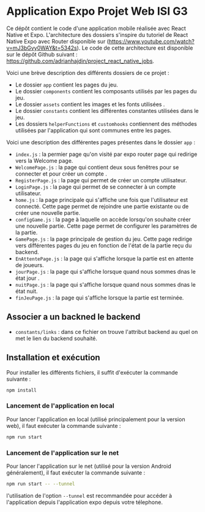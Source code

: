 # Application Expo Projet Web ISI G3

Ce dépôt contient le code d'une application mobile réalisée avec React Native et Expo. L'architecture des dossiers s'inspire du tutoriel de React Native Expo avec Router disponible sur (https://www.youtube.com/watch?v=mJ3bGvy0WAY&t=5342s). Le code de cette architecture est disponible sur le dépôt Github suivant : https://github.com/adrianhajdin/project_react_native_jobs.

Voici une brève description des différents dossiers de ce projet :

- Le dossier `app` contient les pages du jeu.
- Le dossier `components` contient les composants utilisés par les pages du jeu.
- Le dossier `assets` contient les images et les fonts utilisées .
- Le dossier `constants` contient les différentes constantes utilisées dans le jeu.
- Les dossiers `helperFunctions` et `customhooks` contiennent des méthodes utilisées par l'application qui sont communes entre les pages.

Voici une description des différentes pages présentes dans le dossier `app` :

- `index.js` : la permier page qu'on visité par expo router page qui redirige vers la Welcome page.
- `WelcomePage.js` : la page qui contient deux sous fenêtres pour se connecter et pour créer un compte .
- `RegisterPage.js` : la page qui permet de créer un compte utilisateur.
- `LoginPage.js` : la page qui permet de se connecter à un compte utilisateur.
- `home.js` : la page principale qui s'affiche une fois que l'utilisateur est connecté. Cette page permet de rejoindre une partie existante ou de créer une nouvelle partie.
- `configGame.js` : la page à laquelle on accède lorsqu'on souhaite créer une nouvelle partie. Cette page permet de configurer les paramètres de la partie.
- `GamePage.js` : la page principale de gestion du jeu. Cette page redirige vers différentes pages du jeu en fonction de l'état de la partie reçu du backend.
- `EnAttentePage.js` : la page qui s'affiche lorsque la partie est en attente de joueurs.
- `jourPage.js` : la page qui s'affiche lorsque quand nous sommes dnas le état jour .
- `nuitPage.js` : la page qui s'affiche lorsque quand nous sommes dnas le état nuit.
- `finJeuPage.js` : la page qui s'affiche lorsque la partie est terminée.

## Associer a un backned le backend

- `constants/links` : dans ce fichier on trouve l'attribut backend au quel on met le lien du backend souhaité. 

## Installation et exécution

Pour installer les différents fichiers, il suffit d'exécuter la commande suivante :
```sh
npm install
```

### Lancement de l'application en local

Pour lancer l'application en local (utilisé principalement pour la version web), il faut exécuter la commande suivante :
```sh
npm run start
```

### Lancement de l'application sur le net

Pour lancer l'application sur le net (utilisé pour la version Android généralement), il faut exécuter la commande suivante :
```sh
npm run start -- --tunnel
```

l'utilisation de l'option `--tunnel` est recommandée pour accéder à l'application depuis l'application expo depuis votre télephone.